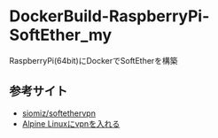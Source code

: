 # DockerBuild-RaspberryPi-SoftEther_my
RaspberryPi(64bit)にDockerでSoftEtherを構築

## 参考サイト
- [siomiz/softethervpn](https://hub.docker.com/r/siomiz/softethervpn/)
- [Alpine Linuxにvpnを入れる](https://saturday-in-the-park.netlify.app/AlpineLinux/07_vpn/)



